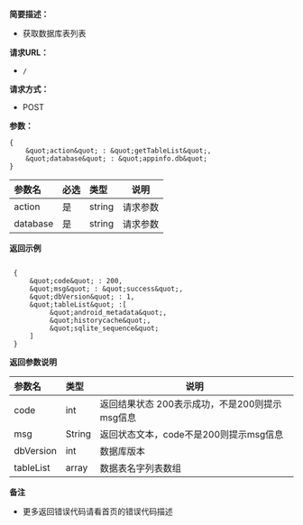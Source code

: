 **简要描述：**

- 获取数据库表列表 

**请求URL：**
- ` / `

**请求方式：**
- POST

**参数：**


 ```
 {
     &quot;action&quot; : &quot;getTableList&quot;,
     &quot;database&quot; : &quot;appinfo.db&quot;
 }

 ```



|参数名|必选|类型|说明|
|:----    |:---|:----- |-----   |
|action |是  |string |请求参数|
|database |是  |string | 请求参数    |


 **返回示例**

```

 {
     &quot;code&quot; : 200,
     &quot;msg&quot; : &quot;success&quot;,
     &quot;dbVersion&quot; : 1,
     &quot;tableList&quot; :[
          &quot;android_metadata&quot;,
          &quot;historycache&quot;,
          &quot;sqlite_sequence&quot;
     ]
 }

```

 **返回参数说明**

|参数名|类型|说明|
|:-----  |:-----|-----                           |
|code |int   |返回结果状态 200表示成功，不是200则提示msg信息  |
|msg |String   |返回状态文本，code不是200则提示msg信息  |
|dbVersion |int   |数据库版本  |
|tableList |array   |数据表名字列表数组  |

 **备注**

- 更多返回错误代码请看首页的错误代码描述


